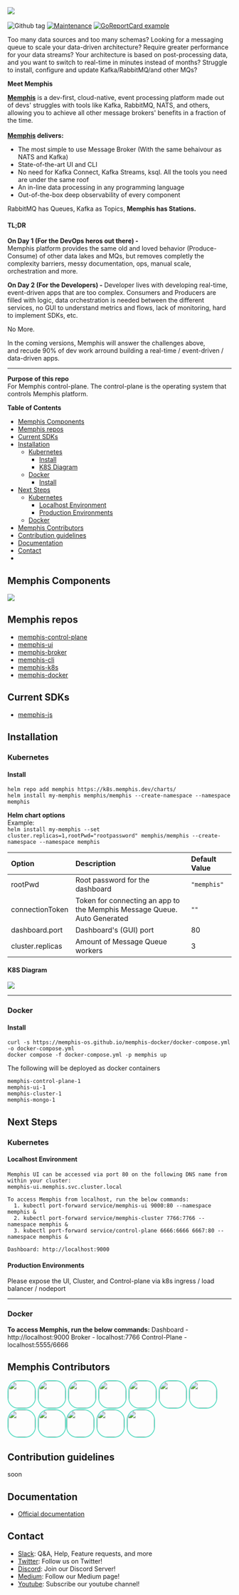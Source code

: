 ![](https://memphis-public-files.s3.eu-central-1.amazonaws.com/Vector_page-0001.jpg)
<br><br>
![Github tag](https://img.shields.io/github/v/release/memphis-os/memphis-control-plane) [![Maintenance](https://img.shields.io/badge/Maintained%3F-yes-green.svg)](https://github.com/Memphis-OS/memphis-control-plane/commit-activity) [![GoReportCard example](https://goreportcard.com/badge/github.com/nanomsg/mangos)](https://goreportcard.com/report/github.com/nanomsg/mangos)

Too many data sources and too many schemas? Looking for a messaging queue to scale your data-driven architecture? Require greater performance for your data streams? Your architecture is based on post-processing data, and you want to switch to real-time in minutes instead of months? Struggle to install, configure and update Kafka/RabbitMQ/and other MQs?

**Meet Memphis**

**[Memphis](https://memphis.dev)** is a dev-first, cloud-native, event processing platform made out of devs' struggles with tools like Kafka, RabbitMQ, NATS, and others, allowing you to achieve all other message brokers' benefits in a fraction of the time.<br><br>
**[Memphis](https://memphis.dev) delivers:**
- The most simple to use Message Broker (With the same behaivour as NATS and Kafka)
- State-of-the-art UI and CLI
- No need for Kafka Connect, Kafka Streams, ksql. All the tools you need are under the same roof
- An in-line data processing in any programming language
- Out-of-the-box deep observability of every component

RabbitMQ has Queues, Kafka as Topics, **Memphis has Stations.**
#### TL;DR
**On Day 1 (For the DevOps heros out there) -**<br>
Memphis platform provides the same old and loved behavior (Produce-Consume) of other data lakes and MQs, but removes completly the complexity barriers, messy documentation, ops, manual scale, orchestration and more.

**On Day 2 (For the Developers) -**
Developer lives with developing real-time, event-driven apps that are too complex.
Consumers and Producers are filled with logic, data orchestration is needed between the different services, no GUI to understand metrics and flows, lack of monitoring, hard to implement SDKs, etc.

No More.

In the coming versions, Memphis will answer the challenges above,<br>and recude 90% of dev work arround building a real-time / event-driven / data-driven apps.

---

**Purpose of this repo**<br>
For Memphis control-plane.
The control-plane is the operating system that controls Memphis platform.

**Table of Contents**
- [Memphis Components](#memphis-components)
- [Memphis repos](#memphis-repos)
- [Current SDKs](#current-sdks)
- [Installation](#installation)
  * [Kubernetes](#kubernetes)
    + [Install](#install)
    + [K8S Diagram](#k8s-diagram)
  * [Docker](#docker)
    + [Install](#install-1)
- [Next Steps](#next-steps)
  * [Kubernetes](#kubernetes-1)
    + [Localhost Environment](#localhost-environment)
    + [Production Environments](#production-environments)
  * [Docker](#docker-1)
- [Memphis Contributors](#memphis-contributors)
- [Contribution guidelines](#contribution-guidelines)
- [Documentation](#documentation)
- [Contact](#contact)
- 
## Memphis Components
![](https://memphis-public-files.s3.eu-central-1.amazonaws.com/graphics+for+github/components+diagram+-+cp.png )

## Memphis repos
- [memphis-control-plane](https://github.com/Memphis-OS/memphis-control-plane "memphis-control-plane")
- [memphis-ui](https://github.com/Memphis-OS/memphis-ui "memphis-ui")
- [memphis-broker](https://github.com/Memphis-OS/memphis-broker "memphis-broker")
- [memphis-cli](https://github.com/Memphis-OS/memphis-cli "memphis-cli")
- [memphis-k8s](https://github.com/Memphis-OS/memphis-k8s "memphis-k8s")
- [memphis-docker](https://github.com/Memphis-OS/memphis-docker "memphis-docker")

## Current SDKs
- [memphis-js](https://github.com/Memphis-OS/memphis.js "Node.js")

## Installation

### Kubernetes
#### Install
```shell
helm repo add memphis https://k8s.memphis.dev/charts/
helm install my-memphis memphis/memphis --create-namespace --namespace memphis
```

**Helm chart options**<br>
Example:<br>
`helm install my-memphis --set cluster.replicas=1,rootPwd="rootpassword" memphis/memphis --create-namespace --namespace memphis`

|  Option |Description   |Default Value   |
| :------------ | :------------ | :------------ |
|rootPwd   |Root password for the dashboard   |`"memphis"`   |
|connectionToken   |Token for connecting an app to the Memphis Message Queue. Auto Generated   |`""`   |
|dashboard.port   |Dashboard's (GUI) port   |80   |
|cluster.replicas   |Amount of Message Queue workers   |3   |

#### K8S Diagram
![](https://memphis-public-files.s3.eu-central-1.amazonaws.com/Untitled+Diagram.png)

---

### Docker
#### Install
    curl -s https://memphis-os.github.io/memphis-docker/docker-compose.yml -o docker-compose.yml
    docker compose -f docker-compose.yml -p memphis up

The following will be deployed as docker containers
```shell
memphis-control-plane-1
memphis-ui-1
memphis-cluster-1
memphis-mongo-1
```



## Next Steps
### Kubernetes
#### Localhost Environment
```shell
Memphis UI can be accessed via port 80 on the following DNS name from within your cluster: 
memphis-ui.memphis.svc.cluster.local

To access Memphis from localhost, run the below commands:
  1. kubectl port-forward service/memphis-ui 9000:80 --namespace memphis &
  2. kubectl port-forward service/memphis-cluster 7766:7766 --namespace memphis &
  3. kubectl port-forward service/control-plane 6666:6666 6667:80 --namespace memphis &

Dashboard: http://localhost:9000
```
#### Production Environments
Please expose the UI, Cluster, and Control-plane via k8s ingress / load balancer / nodeport

------------

### Docker
**To access Memphis, run the below commands:**
Dashboard - http://localhost:9000
Broker - localhost:7766
Control-Plane - localhost:5555/6666 

## Memphis Contributors
<img src="https://memphis-public-files.s3.eu-central-1.amazonaws.com/contributors-images/Alon+Avrahami.jpg" width="60" height="60" style="border-radius: 25px; border: 2px solid #61DFC6;"> <img src="https://memphis-public-files.s3.eu-central-1.amazonaws.com/contributors-images/Ariel+Bar.jpeg" width="60" height="60" style="border-radius: 25px; border: 2px solid #61DFC6;"> <img src="https://memphis-public-files.s3.eu-central-1.amazonaws.com/contributors-images/Arjun+Anjaria.jpeg" width="60" height="60" style="border-radius: 25px; border: 2px solid #61DFC6;"> <img src="https://memphis-public-files.s3.eu-central-1.amazonaws.com/contributors-images/Carlos+Gasperi.jpeg" width="60" height="60" style="border-radius: 25px; border: 2px solid #61DFC6;"> <img src="https://memphis-public-files.s3.eu-central-1.amazonaws.com/contributors-images/Daniel+Eliyahu.jpeg" width="60" height="60" style="border-radius: 25px; border: 2px solid #61DFC6;"> <img src="https://memphis-public-files.s3.eu-central-1.amazonaws.com/contributors-images/Itay+Katz.jpeg" width="60" height="60" style="border-radius: 25px; border: 2px solid #61DFC6;"> <img src="https://memphis-public-files.s3.eu-central-1.amazonaws.com/contributors-images/Jim+Doty.jpeg" width="60" height="60" style="border-radius: 25px; border: 2px solid #61DFC6;"> <img src="https://memphis-public-files.s3.eu-central-1.amazonaws.com/contributors-images/Nikita+Aizenberg.jpg" width="60" height="60" style="border-radius: 25px; border: 2px solid #61DFC6;"> <img src="https://memphis-public-files.s3.eu-central-1.amazonaws.com/contributors-images/Rado+Marina.jpg" width="60" height="60" style="border-radius: 25px; border: 2px solid #61DFC6;"><img src="https://memphis-public-files.s3.eu-central-1.amazonaws.com/contributors-images/Raghav+Ramesh.jpg" width="60" height="60" style="border-radius: 25px; border: 2px solid #61DFC6;"> <img src="https://memphis-public-files.s3.eu-central-1.amazonaws.com/contributors-images/Tal+Goldberg.jpg" width="60" height="60" style="border-radius: 25px; border: 2px solid #61DFC6;"> <img src="https://memphis-public-files.s3.eu-central-1.amazonaws.com/contributors-images/Yehuda+Mizrahi.jpeg" width="60" height="60" style="border-radius: 25px; border: 2px solid #61DFC6;">

## Contribution guidelines

soon

## Documentation

- [Official documentation](https://docs.memphis.dev)

## Contact 
- [Slack](https://bit.ly/37uwCPd): Q&A, Help, Feature requests, and more
- [Twitter](https://bit.ly/3xzkxTx): Follow us on Twitter!
- [Discord](https://bit.ly/3OfnuhX): Join our Discord Server!
- [Medium](https://bit.ly/3ryFDgS): Follow our Medium page!
- [Youtube](https://bit.ly/38Y8rcq): Subscribe our youtube channel!
